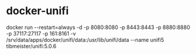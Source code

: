 # docker-unifi

docker run --restart=always -d -p 8080:8080 -p 8443:8443 -p 8880:8880 -p 37117:27117 -p 161:8161 -v /srv/data/apps/docker/unifi/data:/usr/lib/unifi/data --name unifi5 tibmeister/unifi:5.0.6
